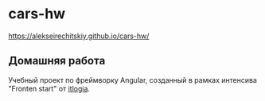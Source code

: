 # cars-hw
https://alekseirechitskiy.github.io/cars-hw/
## Домашняя работа

Учебный проект по фреймворку Angular, созданный в рамках интенсива "Fronten start" от <a href="https://itlogia.ru/">itlogia</a>.
